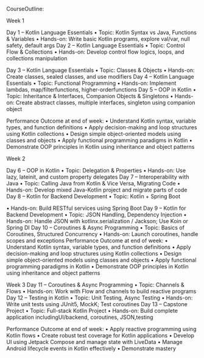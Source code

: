 

CourseOutline:

Week 1

Day 1 – Kotlin Language Essentials
• Topic: Kotlin Syntax vs Java, Functions & Variables
• Hands-on: Write basic Kotlin programs, explore val/var, null safety, default args
Day 2 – Kotlin Language Essentials
• Topic: Control Flow & Collections
• Hands-on: Develop control flow logics, loops, and collections manipulation



Day 3 – Kotlin Language Essentials
• Topic: Classes & Objects
• Hands-on: Create classes, sealed classes, and use modifiers
Day 4 – Kotlin Language Essentials
• Topic: Functional Programming
• Hands-on: Implement lambdas, map/filterfunctions, higher-orderfunctions
Day 5 – OOP in Kotlin
• Topic: Inheritance & Interfaces, Companion Objects & Singletons
• Hands-on: Create abstract classes, multiple interfaces, singleton using companion
object

Performance Outcome at end of week:
• Understand Kotlin syntax, variable types, and function definitions
• Apply decision-making and loop structures using Kotlin collections
• Design simple object-oriented models using classes and objects
• Apply functional programming paradigms in Kotlin
• Demonstrate OOP principles in Kotlin using inheritance and object patterns

Week 2

Day 6 – OOP in Kotlin
• Topic: Delegation & Properties
• Hands-on: Use lazy, lateinit, and custom property delegates
Day 7 – Interoperability with Java
• Topic: Calling Java from Kotlin & Vice Versa, Migrating Code
• Hands-on: Develop mixed Java-Kotlin project and migrate parts of code
Day 8 – Kotlin for Backend Development
• Topic: Kotlin + Spring Boot



• Hands-on: Build RESTful services using Spring Boot
Day 9 – Kotlin for Backend Development
• Topic: JSON Handling, Dependency Injection
• Hands-on: Handle JSON with kotlinx.serialization / Jackson; Use Koin or Spring DI
Day 10 – Coroutines & Async Programming
• Topic: Basics of Coroutines, Structured Concurrency
• Hands-on: Launch coroutines, handle scopes and exceptions
Performance Outcome at end of week:
• Understand Kotlin syntax, variable types, and function definitions
• Apply decision-making and loop structures using Kotlin collections
• Design simple object-oriented models using classes and objects
• Apply functional programming paradigms in Kotlin
• Demonstrate OOP principles in Kotlin using inheritance and object patterns

Week 3
Day 11 – Coroutines & Async Programming
• Topic: Channels & Flows
• Hands-on: Work with Flow and channels to build reactive programs
Day 12 – Testing in Kotlin
• Topic: Unit Testing, Async Testing
• Hands-on: Write unit tests using JUnit5, MockK; Test coroutines
Day 13 – Capstone Project
• Topic: Full-stack Kotlin Project
• Hands-on: Build complete application includingUI/backend, coroutines, JSON,testing


Performance Outcome at end of week:
• Apply reactive programming using Kotlin flows
• Create robust test coverage for Kotlin applications
• Develop UI using Jetpack Compose and manage state with LiveData
• Manage Android lifecycle events in Kotlin effectively
• Demonstrate mastery
